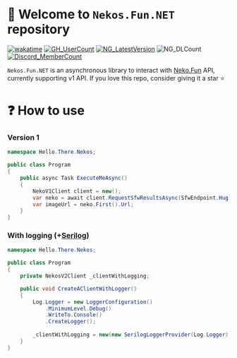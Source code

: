 # :tada: Welcome to `Nekos.Fun.NET` repository
[![wakatime](https://wakatime.com/badge/user/17f322c9-222a-48b4-9e15-983c41f7aed4/project/fd433962-b9fd-490b-bf3b-c517b45829b3.svg)](https://wakatime.com/badge/user/17f322c9-222a-48b4-9e15-983c41f7aed4/project/fd433962-b9fd-490b-bf3b-c517b45829b3)
[![GH_UserCount](https://badgen.net/github/dependents-repo/MarkenJaden/Nekos.Fun.NET)](https://github.com/MarkenJaden/Nekos.Fun.NET/network/dependents)
[![NG_LatestVersion](https://badgen.net/nuget/v/Nekos.Fun.NET/latest)](https://www.nuget.org/packages/Nekos.Fun.NET/)
![NG_DLCount](https://badgen.net/nuget/dt/Nekos.Fun.NET)
[![Discord_MemberCount](https://badgen.net/discord/members/ZZGTwCZprC)](https://discord.gg/ZZGTwCZprC)

`Nekos.Fun.NET` is an asynchronous library to interact with [Neko.Fun](https://nekos.fun/) API, currently
supporting v1 API. If you love this repo, consider giving it a star :star:

# :question: How to use
### Version 1
```c#
namespace Hello.There.Nekos;

public class Program
{
    public async Task ExecuteMeAsync()
    {
        NekoV1Client client = new();
        var neko = await client.RequestSfwResultsAsync(SfwEndpoint.Hug);
        var imageUrl = neko.First().Url;
    }
}
```
### With logging (+[Serilog](https://github.com/serilog/serilog))
```c#
namespace Hello.There.Nekos;

public class Program
{
    private NekosV2Client _clientWithLogging;

    public void CreateAClientWithLogger()
    {
        Log.Logger = new LoggerConfiguration()
            .MinimumLevel.Debug()
            .WriteTo.Console()
            .CreateLogger();
            
        _clientWithLogging = new(new SerilogLoggerProvider(Log.Logger).CreateLogger("Nekos"));        
    }
}
```
